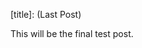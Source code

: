 [category]: <> (Final)
[date]: <> (2025/10/07)
[title]: (Last Post)

This will be the final test post.
